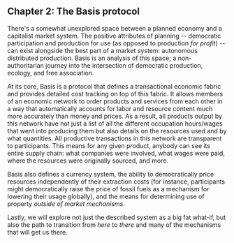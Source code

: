 ## Chapter 2: The Basis protocol

There's a somewhat unexplored space between a planned economy and a capitalist market system. The positive attributes of planning -- democratic participation and production for use (as opposed to production *for profit*) -- can exist alongside the best part of a market system: autonomous distributed production. Basis is an analysis of this space; a non-authoritarian journey into the intersection of democratic production, ecology, and free association.

At its core, Basis is a protocol that defines a transactional economic fabric and provides detailed cost tracking on top of this fabric. It allows members of an economic network to order products and services from each other in a way that automatically accounts for labor and resource content much more accurately than money and prices. As a result, all products output by this network have not just a list of all the different occupation hours/wages that went into producing them but also details on the resources used and by what quantities. All productive transactions in this network are transparent to participants. This means for any given product, anybody can see its entire supply chain: what companies were involved, what wages were paid, where the resources were originally sourced, and more.

Basis also defines a currency system, the ability to democratically price resources independently of their extraction costs (for instance, participants might democratically raise the price of fossil fuels as a mechanism for lowering their usage globally), and the means for determining use of property *outside of market mechanisms.*

Lastly, we will explore not just the described system as a big fat what-if, but also the path to transition from *here* to *there* and many of the mechanisms that will get us there.

